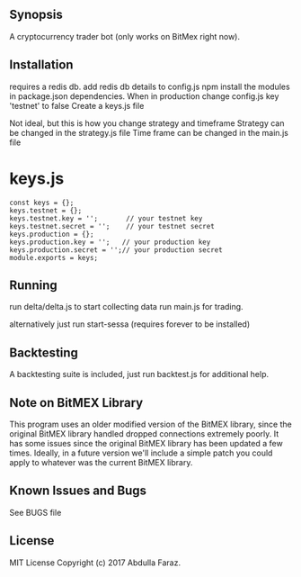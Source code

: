 ## Synopsis

A cryptocurrency trader bot (only works on BitMex right now).

## Installation

requires a redis db.
add redis db details to config.js
npm install the modules in package.json dependencies.
When in production change config.js key 'testnet' to false
Create a keys.js file

Not ideal, but this is how you change strategy and timeframe
Strategy can be changed in the strategy.js file
Time frame can be changed in the main.js file

# keys.js
```
const keys = {};
keys.testnet = {};
keys.testnet.key = '';       // your testnet key
keys.testnet.secret = '';    // your testnet secret
keys.production = {};
keys.production.key = '';   // your production key
keys.production.secret = '';// your production secret
module.exports = keys;

```

## Running

run delta/delta.js to start collecting data
run main.js for trading.

alternatively just run start-sessa (requires forever to be installed)

## Backtesting

A backtesting suite is included, just run backtest.js for additional help.

## Note on BitMEX Library

This program uses an older modified version of the BitMEX library, since the original BitMEX library handled dropped connections extremely poorly. It has some issues since the original BitMEX library has been updated a few times. Ideally, in a future version we'll include a simple patch you could apply to whatever was the current BitMEX library.

## Known Issues and Bugs

See BUGS file

## License

MIT License Copyright (c) 2017 Abdulla Faraz.
